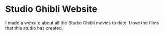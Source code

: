 # Studio Ghibli Website

I made a website about all the Studio Ghibli movies to date.
I love the films that this studio has created.


